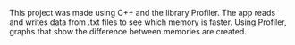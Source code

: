 This project was made using C++ and the library Profiler.
The app reads and writes data from .txt files to see which memory
is faster. Using Profiler, graphs that show the difference between
memories are created.